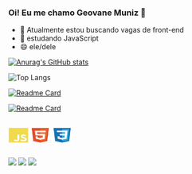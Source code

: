 ### Oi! Eu me chamo Geovane Muniz 👋


- 🔭 Atualmente estou buscando vagas de front-end
- 🌱 estudando JavaScript 
- 😄 ele/dele

[![Anurag's GitHub stats](https://github-readme-stats.vercel.app/api?username=geovanemunizz&show_icons=true&theme=tokyonight&show=reviews)](https://github.com/geovanemunizz)

![Top Langs](https://github-readme-stats.vercel.app/api/top-langs/?username=geovanemunizz&layout=compact&theme=tokyonight)

[![Readme Card](https://github-readme-stats.vercel.app/api/pin/?username=geovanemunizz&repo=javascript&theme=tokyonight&show_owner=true)](https://github.com/geovanemunizz/javascript)

[![Readme Card](https://github-readme-stats.vercel.app/api/pin/?username=geovanemunizz&repo=flexbox&theme=tokyonight)](https://github.com/geovanemunizz/flexbox)


<div style="display: inline_block"><br>
  <img align="center" alt="Geovane-Js" height="30" width="40" src="https://raw.githubusercontent.com/devicons/devicon/master/icons/javascript/javascript-plain.svg">
  <img align="center" alt="Geovane-HTML" height="30" width="40" src="https://raw.githubusercontent.com/devicons/devicon/master/icons/html5/html5-original.svg">
  <img align="center" alt="Geovane-CSS" height="30" width="40" src="https://raw.githubusercontent.com/devicons/devicon/master/icons/css3/css3-original.svg">
</div>
  
  ##
 
<div> 
  <a href="https://www.instagram.com/geovane.munizz/" target="_blank"><img src="https://img.shields.io/badge/-Instagram-%23E4405F?style=for-the-badge&logo=instagram&logoColor=white" target="_blank"></a>
  <a href = "mailto:geovanemuniz959@gmail.com"><img src="https://img.shields.io/badge/-Gmail-%23333?style=for-the-badge&logo=gmail&logoColor=white" target="_blank"></a>
  <a href="https://www.linkedin.com/in/geovane-muniz-5a732a235/" target="_blank"><img src="https://img.shields.io/badge/-LinkedIn-%230077B5?style=for-the-badge&logo=linkedin&logoColor=white" target="_blank"></a> 
  
</div>
